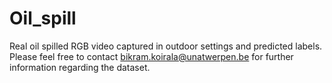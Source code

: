 # Oil_spill
Real oil spilled RGB video captured in outdoor settings and predicted labels. 
Please feel free to contact bikram.koirala@unatwerpen.be for further information regarding the dataset.
